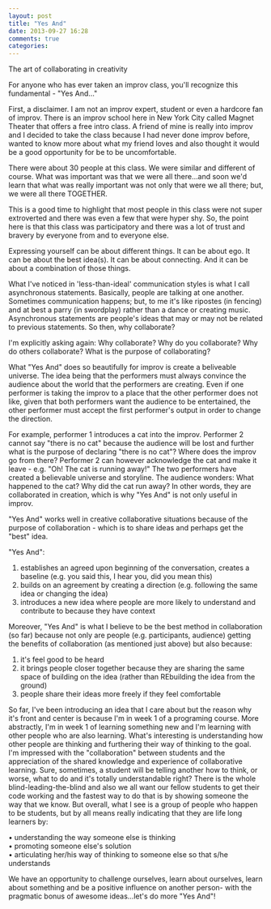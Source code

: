 ```yaml
---
layout: post
title: "Yes And"
date: 2013-09-27 16:28
comments: true
categories: 
---
```

The art of collaborating in creativity

For anyone who has ever taken an improv class, you'll recognize this fundamental - "Yes And…"

First, a disclaimer.  I am not an improv expert, student or even a hardcore fan of improv.  There is an improv school here in New York City called Magnet Theater that offers a free intro class.  A friend of mine is really into improv and I decided to take the class because I had never done improv before, wanted to know more about what my friend loves and also thought it would be a good opportunity for be to be uncomfortable.

There were about 30 people at this class.  We were similar and different of course.  What was important was that we were all there…and soon we'd learn that what was really important was not only that were we all there; but, we were all there TOGETHER.  
  
This is a good time to highlight that most people in this class were not super extroverted and there was even a few that were hyper shy.  So, the point here is that this class was participatory and there was a lot of trust and bravery by everyone from and to everyone else.  

Expressing yourself can be about different things.  It can be about ego. It can be about the best idea(s).  It can be about connecting.  And it can be about a combination of those things.

What I've noticed in 'less-than-ideal' communication styles is what I call asynchronous statements.  Basically, people are talking at one another.  Sometimes communication happens; but, to me it's like ripostes (in fencing) and at best a parry (in swordplay) rather than a dance or creating music.  Asynchronous statements are people's ideas that may or may not be related to previous statements.  So then, why collaborate?  

I'm explicitly asking again: Why collaborate?  Why do you collaborate?  Why do others collaborate?  What is the purpose of collaborating?

What "Yes And" does so beautifully for improv is create a beliveable universe.  The idea being that the performers must always convince the audience about the world that the performers are creating.  Even if one performer is taking the improv to a place that the other performer does not like, given that both performers want the audience to be entertained, the other performer must accept the first performer's output in order to change the direction.
  
For example, performer 1 introduces a cat into the improv.  Performer 2 cannot say "there is no cat" because the audience will be lost and further what is the purpose of declaring "there is no cat"?  Where does the improv go from there?  Performer 2 can however acknowledge the cat and make it leave - e.g. "Oh! The cat is running away!"  The two performers have created a believable universe and storyline.  The audience wonders: What happened to the cat?  Why did the cat run away? In other words, they are collaborated in creation, which is why "Yes And" is not only useful in improv.

"Yes And" works well in creative collaborative situations because of the purpose of collaboration - which is to share ideas and perhaps get the "best" idea.  

"Yes And":  

1. establishes an agreed upon beginning of the conversation, creates a baseline (e.g. you said this, I hear you, did you mean this)
2. builds on an agreement by creating a direction (e.g. following the same idea or changing the idea)
3. introduces a new idea where people are more likely to understand and contribute to because they have context

Moreover, "Yes And" is what I believe to be the best method in collaboration (so far) because not only are people (e.g. participants, audience) getting the benefits of collaboration (as mentioned just above) but also because:

1. it's feel good to be heard
2. it brings people closer together because they are sharing the same space of building on the idea (rather than REbuilding the idea from the ground)
3. people share their ideas more freely if they feel comfortable

So far, I've been introducing an idea that I care about but the reason why it's front and center is because I'm in week 1 of a programing course.   More abstractly, I'm in week 1 of learning something new and I'm learning with other people who are also learning.  What's interesting is understanding how other people are thinking and furthering their way of thinking to the goal.  I'm impressed with the "collaboration" between students and the appreciation of the shared knowledge and experience of collaborative learning.  Sure, sometimes, a student will be telling another how to think, or worse, what to do and it's totally understandable right?  There is the whole blind-leading-the-blind and also we all want our fellow students to get their code working and the fastest way to do that is by showing someone the way that we know.  But overall, what I see is a group of people who happen to be students, but by all means really indicating that they are life long learners by:

  • understanding the way someone else is thinking<br>
  • promoting someone else's solution<br>
  • articulating her/his way of thinking to someone else so that s/he understands

We have an opportunity to challenge ourselves, learn about ourselves, learn about something and be a positive influence on another person- with the pragmatic bonus of awesome ideas…let's do more "Yes And"! 